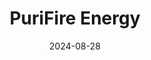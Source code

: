 ---  
layout: startup_page  
title: "PuriFire Energy"  
id: "purifire.com"  
permalink: "/purifireenergypurifire.com08282024/"  
website: "https://purifire.com/"  
funding_round: "Seed"  
funding_amount: "£2.7M"  
investors: "HICO Investment Group, Bulnes Capital, R&R Investments, Abhishek Desai"  
about: "PuriFire Energy commercializes hydrothermal treatment technologies to produce green hydrogen and biomethanol, offering a cost-competitive alternative to fossil fuels. Their patented technology converts wet feedstocks into sustainable fuels, aiming to accelerate the transition to a low-carbon economy. The company's unique approach minimizes the need for expensive electrolyzers and carbon capture systems."  
markets: "Green Energy, Sustainable Fuels, Biomethanol, Hydrogen"  
hq: "Cambridge, England, United Kingdom"  
founded_year: "2019"  
linkedin: "https://uk.linkedin.com/company/purifireenergy"  
twitter: ""  
instagram: ""  
facebook: ""  
crunchbase: "https://www.crunchbase.com/organization/purifire-labs"  
pitchbook: "https://pitchbook.com/profiles/company/491780-08"  

date_display: "28-Aug-2024"  
date: "2024-08-28"

# SEO Optimization  
meta_title: "PuriFire Energy - Seed Funding (£2.7M)"  
meta_description: "PuriFire Energy, PuriFire Energy commercializes hydrothermal treatment technologies to produce green hydrogen and biomethanol, offering a cost-competitive alternative ..."  
meta_keywords: "PuriFire Energy, Green Energy, Sustainable Fuels, Biomethanol, Hydrogen, Seed funding"  
canonical_url: "https://startup.projectstartups.com/purifireenergypurifire.com08282024/"  
---